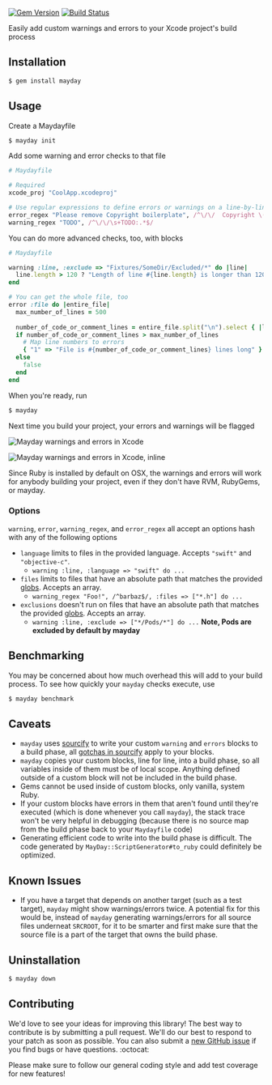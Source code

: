 [![Gem Version](https://badge.fury.io/rb/mayday.svg)](http://badge.fury.io/rb/mayday)
[![Build Status](https://travis-ci.org/marklarr/mayday.svg?branch=master)](https://travis-ci.org/marklarr/mayday)


Easily add custom warnings and errors to your Xcode project's build process

## Installation
```sh
$ gem install mayday
```

## Usage

Create a Maydayfile

```sh
$ mayday init
```

Add some warning and error checks to that file

```ruby
# Maydayfile

# Required
xcode_proj "CoolApp.xcodeproj"

# Use regular expressions to define errors or warnings on a line-by-line basis
error_regex "Please remove Copyright boilerplate", /^\/\/  Copyright \(c\).*$/, :files => "*AppDelegate*"
warning_regex "TODO", /^\/\/\s+TODO:.*$/
```

You can do more advanced checks, too, with blocks

``` ruby
# Maydayfile

warning :line, :exclude => "Fixtures/SomeDir/Excluded/*" do |line|
  line.length > 120 ? "Length of line #{line.length} is longer than 120 characters!" : false
end

# You can get the whole file, too
error :file do |entire_file|
  max_number_of_lines = 500
  
  number_of_code_or_comment_lines = entire_file.split("\n").select { |line| line.strip.length > 0 }.count
  if number_of_code_or_comment_lines > max_number_of_lines
    # Map line numbers to errors
    { "1" => "File is #{number_of_code_or_comment_lines} lines long" }
  else
    false
  end
end
```

When you're ready, run

```sh
$ mayday
```    

Next time you build your project, your errors and warnings will be flagged

![Mayday warnings and errors in Xcode](https://raw.githubusercontent.com/marklarr/mayday/master/docs/example.jpg?token=760261__eyJzY29wZSI6IlJhd0Jsb2I6bWFya2xhcnIvbWF5ZGF5L21hc3Rlci9kb2NzL2V4YW1wbGUuanBnIiwiZXhwaXJlcyI6MTQxNDM5MDIxNH0%3D--e7969b95aea1bc76749ae9226d2ac5ffef0cf322)

![Mayday warnings and errors in Xcode, inline](https://raw.githubusercontent.com/marklarr/mayday/master/docs/example_inline.jpg?token=760261__eyJzY29wZSI6IlJhd0Jsb2I6bWFya2xhcnIvbWF5ZGF5L21hc3Rlci9kb2NzL2V4YW1wbGVfaW5saW5lLmpwZyIsImV4cGlyZXMiOjE0MTQzOTAzMzh9--bc9abbe40843317e7b6a30a9521ebf6ae457ece2)

Since Ruby is installed by default on OSX, the warnings and errors will work for anybody building your project, even if they don't have RVM, RubyGems, or mayday.

### Options

`warning`, `error`, `warning_regex`, and `error_regex` all accept an options hash with any of the following options

* `language` limits to files in the provided language. Accepts `"swift"` and `"objective-c"`.
  * `warning :line, :language => "swift" do ...`
* `files` limits to files that have an absolute path that matches the provided [globs](http://en.wikipedia.org/wiki/Glob_(programming)). Accepts an array.
  * `warning_regex "Foo!", /^barbaz$/, :files => ["*.h"] do ...`
* `exclusions` doesn't run on files that have an absolute path that matches the provided [globs](http://en.wikipedia.org/wiki/Glob_(programming)). Accepts an array.
  * `warning :line, :exclude => ["*/Pods/*"] do ...` **Note, Pods are excluded by default by mayday**

## Benchmarking

You may be concerned about how much overhead this will add to your build process. To see how quickly your `mayday` checks execute, use 

```sh
$ mayday benchmark
```

## Caveats

* `mayday` uses [sourcify](https://github.com/ngty/sourcify) to write your custom `warning` and `errors` blocks to a build phase, all [gotchas in sourcify](https://github.com/ngty/sourcify#gotchas) apply to your blocks.
* `mayday` copies your custom blocks, line for line, into a build phase, so all variables inside of them must be of local scope. Anything defined outside of a custom block will not be included in the build phase.
* Gems cannot be used inside of custom blocks, only vanilla, system Ruby.
* If your custom blocks have errors in them that aren't found until they're executed (which is done whenever you call `mayday`), the stack trace won't be very helpful in debugging (because there is no source map from the build phase back to your `Maydayfile` code)
* Generating efficient code to write into the build phase is difficult. The code generated by `MayDay::ScriptGenerator#to_ruby` could definitely be optimized.


## Known Issues
* If you have a target that depends on another target (such as a test target), `mayday` might show warnings/errors twice. A potential fix for this would be, instead of `mayday` generating warnings/errors for all source files underneat `SRCROOT`, for it to be smarter and first make sure that the source file is a part of the target that owns the build phase.

## Uninstallation

```sh
$ mayday down
```

## Contributing

We'd love to see your ideas for improving this library! The best way to contribute is by submitting a pull request. We'll do our best to respond to your patch as soon as possible. You can also submit a [new GitHub issue](https://github.com/marklarr/mayday/issues/new) if you find bugs or have questions. :octocat:

Please make sure to follow our general coding style and add test coverage for new features!
